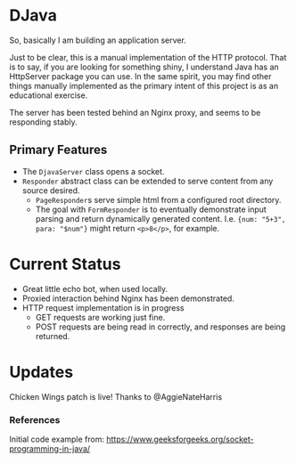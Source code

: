 DJava
=====
So, basically I am building an application server.

Just to be clear, this is a manual implementation of the HTTP protocol.  That is to say, if you are looking for something shiny, I understand Java has an HttpServer package you can use.  In the same spirit, you may find other things manually implemented as the primary intent of this project is as an educational exercise.

The server has been tested behind an Nginx proxy, and seems to be responding stably.  

Primary Features
----------------
  - The `DjavaServer` class opens a socket.
  - `Responder` abstract class can be extended to serve content from any source desired. 
    - `PageResponder`s serve simple html from a configured root directory.
    - The goal with `FormResponder` is to eventually demonstrate input parsing and return dynamically generated content.  I.e. `{num: "5+3", para: "$num"}` might return `<p>8</p>`, for example.  



Current Status
==============
  - Great little echo bot, when used locally.  
  - Proxied interaction behind Nginx has been demonstrated.  
  - HTTP request implementation is in progress
    - GET requests are working just fine.
    - POST requests are being read in correctly, and responses are being returned.

Updates
======
Chicken Wings patch is live! Thanks to @AggieNateHarris

### References
Initial code example from: https://www.geeksforgeeks.org/socket-programming-in-java/

